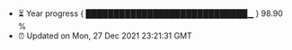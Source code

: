 - ⏳ Year progress { █████████████████████████████▁ } 98.90 %
- ⏰ Updated on Mon, 27 Dec 2021 23:21:31 GMT

